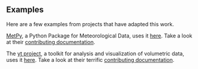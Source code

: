 ## Examples

Here are a few examples from projects that have adapted this work.

[MetPy](https://github.com/Unidata/MetPy), a Python Package for Meteorological Data, uses it [here](https://github.com/Unidata/MetPy#contributing). Take a look at their [contributing documentation](https://github.com/Unidata/MetPy/blob/master/CONTRIBUTING.md).

The [yt project](https://github.com/yt-project/yt), a toolkit for analysis and visualization of volumetric data, uses it [here](https://github.com/yt-project/yt#contributing). Take a look at their terrific [contributing documentation](https://github.com/yt-project/yt/blob/master/CONTRIBUTING.rst).
